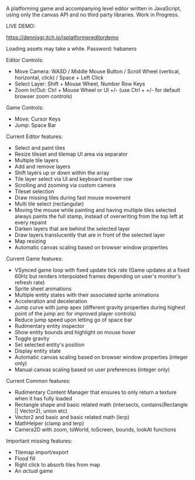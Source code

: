 A platforming game and accompanying level editor written in JavaScript, using only the canvas API and no third party libraries.
Work in Progress.

LIVE DEMO:

https://dennisgr.itch.io/jsplatformereditordemo

Loading assets may take a while. Password: habanero

Editor Controls:
 - Move Camera: WASD / Middle Mouse Button / Scroll Wheel (vertical, horizontal, click) / Space + Left Click
 - Select Layer: Shift + Mouse Wheel, Number Row Keys
 - Zoom In/Out: Ctrl + Mouse Wheel or UI +/- (use Ctrl + +/- for default browser zoom controls)

Game Controls:
  - Move: Cursor Keys
  - Jump: Space Bar

Current Editor features:
  - Select and paint tiles
  - Resize tileset and tilemap UI area via separator
  - Multiple tile layers
  - Add and remove layers
  - Shift layers up or down within the array
  - Tile layer select via UI and keyboard number row
  - Scrolling and zooming via custom camera
  - Tileset selection
  - Draw missing tiles during fast mouse movement
  - Multi tile select (rectangular)
  - Moving the mouse while painting and having multiple tiles selected always paints the full stamp, instead of overwriting from the top left at every repaint
  - Darken layers that are behind the selected layer
  - Draw layers translucently that are in front of the selected layer
  - Map resizing
  - Automatic canvas scaling based on browser window properties

Current Game features:
  - VSynced game loop with fixed update tick rate (Game updates at a fixed 60Hz but renders interpolated frames depending on user's monitor's refresh rate)
  - Sprite sheet animations
  - Multiple entity states with their associated sprite animations
  - Acceleration and deceleration
  - Jump curve with jump apex (different gravity properties during highest point of the jump arc for improved player controls)
  - Reduce jump speed upon letting go of space bar
  - Rudimentary entity inspector
  - Show entity bounds and highlight on mouse hover
  - Toggle gravity
  - Set selected entity's position
  - Display entity state
  - Automatic canvas scaling based on browser window properties (integer only)
  - Manual canvas scaling based on user preferences (integer only)

Current Common features:
  - Rudimentary Content Manager that ensures to only return a texture when it has fully loaded
  - Rectangle shape and basic related math (intersects, contains(Rectangle || Vector2), union etc)
  - Vector2 and basic and basic related math (lerp)
  - MathHelper (clamp and lerp)
  - Camera2D with zoom, toWorld, toScreen, bounds, lookAt functions

Important missing features:
  - Tilemap import/export
  - Flood fill
  - Right click to absorb tiles from map
  - An *actual* game
